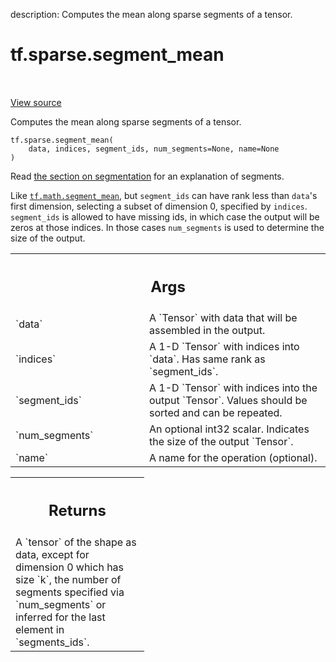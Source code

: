 description: Computes the mean along sparse segments of a tensor.

<div itemscope itemtype="http://developers.google.com/ReferenceObject">
<meta itemprop="name" content="tf.sparse.segment_mean" />
<meta itemprop="path" content="Stable" />
</div>

# tf.sparse.segment_mean

<!-- Insert buttons and diff -->

<table class="tfo-notebook-buttons tfo-api nocontent" align="left">

</table>

<a target="_blank" class="external" href="/code/stable/tensorflow/python/ops/math_ops.py">View source</a>



Computes the mean along sparse segments of a tensor.

<pre class="devsite-click-to-copy prettyprint lang-py tfo-signature-link">
<code>tf.sparse.segment_mean(
    data, indices, segment_ids, num_segments=None, name=None
)
</code></pre>



<!-- Placeholder for "Used in" -->

Read [the section on
segmentation](https://www.tensorflow.org/versions/r2.0/api_docs/python/tf/math#about_segmentation)
for an explanation of segments.

Like <a href="../../tf/math/segment_mean.md"><code>tf.math.segment_mean</code></a>, but `segment_ids` can have rank less than
`data`'s first dimension, selecting a subset of dimension 0, specified by
`indices`.
`segment_ids` is allowed to have missing ids, in which case the output will
be zeros at those indices. In those cases `num_segments` is used to determine
the size of the output.

<!-- Tabular view -->
 <table class="responsive fixed orange">
<colgroup><col width="214px"><col></colgroup>
<tr><th colspan="2"><h2 class="add-link">Args</h2></th></tr>

<tr>
<td>
`data`
</td>
<td>
A `Tensor` with data that will be assembled in the output.
</td>
</tr><tr>
<td>
`indices`
</td>
<td>
A 1-D `Tensor` with indices into `data`. Has same rank as
`segment_ids`.
</td>
</tr><tr>
<td>
`segment_ids`
</td>
<td>
A 1-D `Tensor` with indices into the output `Tensor`. Values
should be sorted and can be repeated.
</td>
</tr><tr>
<td>
`num_segments`
</td>
<td>
An optional int32 scalar. Indicates the size of the output
`Tensor`.
</td>
</tr><tr>
<td>
`name`
</td>
<td>
A name for the operation (optional).
</td>
</tr>
</table>



<!-- Tabular view -->
 <table class="responsive fixed orange">
<colgroup><col width="214px"><col></colgroup>
<tr><th colspan="2"><h2 class="add-link">Returns</h2></th></tr>
<tr class="alt">
<td colspan="2">
A `tensor` of the shape as data, except for dimension 0 which
has size `k`, the number of segments specified via `num_segments` or
inferred for the last element in `segments_ids`.
</td>
</tr>

</table>

